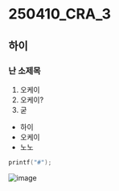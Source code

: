 # 250410_CRA_3
## 하이
### 난 소제목
1. 오케이
2. 오케이?
3. 굳

- 하이
- 오케이
- 노노
```cpp
printf("#");
```
![image](https://github.com/user-attachments/assets/30a991dc-8053-498b-885a-f561c85e5887)

